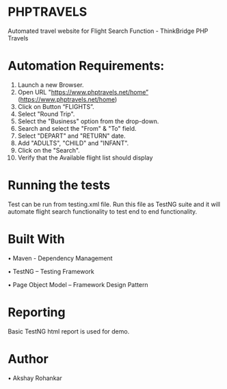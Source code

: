 # PHPTRAVELS
Automated travel website for Flight Search Function - ThinkBridge 
PHP Travels

# Automation Requirements:
1.	Launch a new Browser.
2.	Open URL "https://www.phptravels.net/home” (https://www.phptravels.net/home)
3.	Click on Button “FLIGHTS”.
4.	Select "Round Trip".
5.	Select the "Business" option from the drop-down.
6.	Search and select the "From" & "To" field.
7.	Select "DEPART" and "RETURN" date.
8.	Add "ADULTS", "CHILD" and "INFANT".
9.	Click on the "Search".
10.	Verify that the Available flight list should display

# Running the tests
Test can be run from testing.xml file.
Run this file as TestNG suite and it will automate flight search functionality to test end to end functionality.

# Built With
•	Maven - Dependency Management

•	TestNG – Testing Framework

•	Page Object Model – Framework Design Pattern

# Reporting
Basic TestNG html report is used for demo.

# Author
•	Akshay Rohankar  
